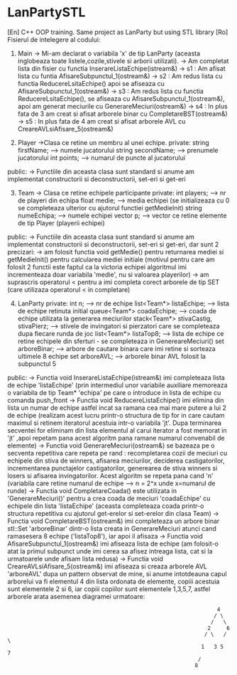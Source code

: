 # LanPartySTL
[En] C++ OOP training. Same project as LanParty but using STL library
[Ro]
Fisierul de intelegere al codului:

1. Main
   -> Mi-am declarat o variabila 'x' de tip LanParty (aceasta inglobeaza toate listele,cozile,stivele si arborii utilizati).
   -> Am completat lista din fisier cu functia InserareListaEchipe(istream&)
   -> s1 : Am afisat lista cu funtia AfisareSubpunctul_1(ostream&)
   -> s2 : Am redus lista cu functia ReducereLsitaEchipe() apoi se afiseaza cu AfisareSubpunctul_1(ostream&)
   -> s3 : Am redus lista cu functia ReducereLsitaEchipe(), se afiseaza cu AfisareSubpunctul_1(ostream&), apoi am generat meciurile cu GenerareMeciuri(ostream&)
   -> s4 : In plus fata de 3 am creat si afisat arborele binar cu CompletareBST(ostream&)
   -> s5 : In plus fata de 4 am creat si afisat arborele AVL cu CreareAVLsiAfisare_5(ostream&)
 
2. Player
    ->Clasa ce retine un membru al unei echipe.
private:
        string firstName;                          --> numele jucatorului
        string secondName;                         --> prenumele jucatorului
        int points;                                --> numarul de puncte al jucatorului

public:
    -> Functiile din aceasta clasa sunt standard si anume am implementat constructorii si deconstructorii, set-eri si get-eri

3. Team 
    -> Clasa ce retine echipele participante
private:
	int players;                               --> nr de playeri din echipa
	float medie;                               --> media echipei (se initializeaza cu 0 se completeaza ulterior cu ajutorul functiei getMedieInit)
	string numeEchipa;                         --> numele echipei
	vector <Player> p;                         --> vector ce retine elemente de tip Player (playerii echipei)

public:
   -> Functiile din aceasta clasa sunt standard si anume am implementat constructorii si deconstructorii, set-eri si get-eri, dar sunt 2 precizari:
         -> am folosit functia void getMedie() pentru returnarea mediei si getMedieInit() pentru calcularea mediei initiale (motivul pentru care am folosit 2 functii este faptul ca la victoria echipei algoritmul imi incrementeaza doar variabila 'medie', nu si valoarea playerilor)
         -> am suprascris operatorul < pentru a imi completa corect arborele de tip SET	(care utilizaza operatorul < in completare)

4. LanParty
private:
        int n;                                     --> nr de echipe 
        list<Team*> listaEchipe;                   --> lista de echipe retinuta initial
	queue<Team*> coadaEchipe;                  --> coada de echipe utilizata la generarea meciurilor
	stack<Team*> stivaCastig, stivaPierz;      --> stivele de invingatori si pierzatori care se completeaza dupa fiecare runda de joc
	list<Team*> listaTop8;                     --> lista de echipe ce retine echipele din sferturi - se completeaza in GenereareMeciuri()
	set<Team> arboreBinar;                     --> arbore de cautare binara care imi retine si sorteaza ultimele 8 echipe
	set<Team> arboreAVL;                       --> arborele binar AVL folosit la subpunctul 5

public:
   -> Functia void InserareListaEchipe(istream&) imi completeaza lista de echipe 'listaEchipe' (prin intermediul unor variabile auxiliare memoreaza o variabila de tip Team* 'echipa' pe care o introduce in lista de echipe cu comanda push_front
   -> Functia void ReducereListaEchipe() imi elimina din lista un numar de echipe astfel incat sa ramana cea mai mare putere a lui 2 de echipe (realizam acest lucru printr-o structura de tip for in care cautam maximul si retinem iteratorul acestuia
              intr-o variabila 'jt'. Dupa terminarea secventei for eliminam din lista elementul al carui iterator a fost memorat in 'jt' ,apoi repetam pana acest algoritm pana ramane numarul convenabil de elemente)
   -> Functia void GenerareMeciuri(ostream&) se bazeaza pe o secventa repetitiva care repeta pe rand : recompletarea cozii de meciuri cu echipele din stiva de winners, afisarea meciurilor, deciderea castigatorilor, incrementarea punctajelor
              castigatorilor, generearea de stiva winners si losers si afisarea invingatorilor. Acest algoritm se repeta pana cand 'n' (variabila care retine numarul de echipe --> n = 2^x unde x=numarul de runde)
   -> Functia void CompletareCoada() este utilizata in 'GenerareMeciuri()' pentru a crea coada de meciuri 'coadaEchipe' cu echipele din lista 'listaEchipe' (aceasta completeaza coada printr-o structura repetitiva cu ajutorul get-erelor 
              si set-erelor din clasa Team)
   -> Functia void CompletareBST(ostream&) imi completeaza un arbore binar stl::Set 'arboreBinar' dintr-o lista creata in GenerareMeciuri atunci cand ramasesera 8 echipe ('listaTop8'), iar apoi il afisaza
   -> Functia void AfisareSubpunctul_1(ostream&) imi afiseaza lista de echipe (am folosit-o atat la primul subpunct unde imi cerea sa afisez intreaga lista, cat si la urmatoarele unde afisam lista redusa)
   -> Functia void CreareAVLsiAfisare_5(ostream&) imi afiseaza si creaza arborele AVL 'arboreAVL' dupa un pattern observat de mine, si anume intotdeauna capul arborelui va fi elementul 4 din lista ordonata de elemente, copiii acestuia sunt elementele
              2 si 6, iar copiii copiilor sunt elementele 1,3,5,7, astfel arborele arata asemenea diagramei urmatoare:
            
                                                                      4
                                                                     / \
                                                                    /   \
                                                                   2     6
                                                                  / \   / \
                                                                 1   3 5   7
                                                                /
                                                               8
